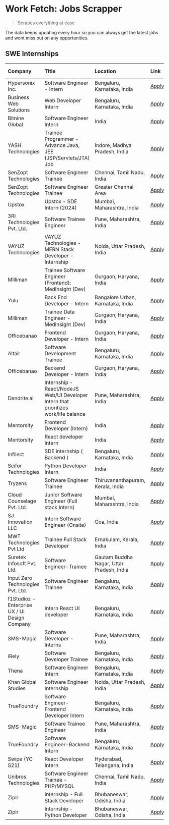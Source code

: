 # Work Fetch: Jobs Scrapper
> Scrapes everything at ease

The data keeps updating every hour so you can always get the latest jobs and wont miss out on any opportunities.

## SWE Internships
<!--START_SECTION:workfetch-->
| Company                                       | Title                                                                                | Location                                  | Link                                                                                                                                                                                                                                                                                               | Date Posted   |
|:----------------------------------------------|:-------------------------------------------------------------------------------------|:------------------------------------------|:---------------------------------------------------------------------------------------------------------------------------------------------------------------------------------------------------------------------------------------------------------------------------------------------------|:--------------|
| Hypersonix Inc.                               | Software Engineer - Intern                                                           | Bengaluru, Karnataka, India               | [Apply](https://in.linkedin.com/jobs/view/software-engineer-intern-at-hypersonix-inc-3833055982?refId=GmafJMPTY8asold8nCcnJw%3D%3D&trackingId=ojWZ3VYFRRHlLgSnBasPYg%3D%3D&position=2&pageNum=0&trk=public_jobs_jserp-result_search-card)                                                          | 2024-02-18    |
| Business Web Solutions                        | Web Developer Intern                                                                 | Bengaluru, Karnataka, India               | [Apply](https://in.linkedin.com/jobs/view/web-developer-intern-at-business-web-solutions-3833519894?refId=aEuaQVZWM5yKufjI3O1yAw%3D%3D&trackingId=R1MWzx9%2F38fWP98JO%2F7Gxw%3D%3D&position=13&pageNum=1&trk=public_jobs_jserp-result_search-card)                                                 | 2024-02-18    |
| Bitnine Global                                | Software Engineer Intern                                                             | India                                     | [Apply](https://in.linkedin.com/jobs/view/software-engineer-intern-at-bitnine-global-3828521409?refId=GmafJMPTY8asold8nCcnJw%3D%3D&trackingId=SvvYr1pF9jflbcSot9Xqxg%3D%3D&position=4&pageNum=0&trk=public_jobs_jserp-result_search-card)                                                          | 2024-02-16    |
| YASH Technologies                             | Trainee Programmer - Advance Java, JEE (JSP/Servlets/JTA) Job                        | Indore, Madhya Pradesh, India             | [Apply](https://in.linkedin.com/jobs/view/trainee-programmer-advance-java-jee-jsp-servlets-jta-job-at-yash-technologies-3811759183?refId=aEuaQVZWM5yKufjI3O1yAw%3D%3D&trackingId=9zOQP%2B2zXIbXlDbGTKEySw%3D%3D&position=16&pageNum=1&trk=public_jobs_jserp-result_search-card)                    | 2024-02-13    |
| SenZopt Technologies                          | Software Engineer Trainee                                                            | Chennai, Tamil Nadu, India                | [Apply](https://in.linkedin.com/jobs/view/software-engineer-trainee-at-senzopt-technologies-3827686880?refId=GmafJMPTY8asold8nCcnJw%3D%3D&trackingId=JKvszWK3gWzEHmKThZZDhQ%3D%3D&position=8&pageNum=0&trk=public_jobs_jserp-result_search-card)                                                   | 2024-02-12    |
| SenZopt Technologies                          | Software Engineer Trainee                                                            | Greater Chennai Area                      | [Apply](https://in.linkedin.com/jobs/view/software-engineer-trainee-at-senzopt-technologies-3827688781?refId=GmafJMPTY8asold8nCcnJw%3D%3D&trackingId=21FYDmosPTKAAt3JehtDww%3D%3D&position=11&pageNum=0&trk=public_jobs_jserp-result_search-card)                                                  | 2024-02-12    |
| Upstox                                        | Upstox - SDE Intern (2024)                                                           | Mumbai, Maharashtra, India                | [Apply](https://in.linkedin.com/jobs/view/upstox-sde-intern-2024-at-upstox-3826556183?refId=GmafJMPTY8asold8nCcnJw%3D%3D&trackingId=8BPwoQIx9YIuwZEqSOsbRg%3D%3D&position=25&pageNum=0&trk=public_jobs_jserp-result_search-card)                                                                   | 2024-02-10    |
| 3RI Technologies Pvt. Ltd.                    | Software Trainee Engineer                                                            | Pune, Maharashtra, India                  | [Apply](https://in.linkedin.com/jobs/view/software-trainee-engineer-at-3ri-technologies-pvt-ltd-3826557054?refId=aEuaQVZWM5yKufjI3O1yAw%3D%3D&trackingId=b8VTWrSGoJAFOPUVxkxh8g%3D%3D&position=10&pageNum=1&trk=public_jobs_jserp-result_search-card)                                              | 2024-02-10    |
| VAYUZ Technologies                            | VAYUZ Technologies - MERN Stack Developer - Internship                               | Noida, Uttar Pradesh, India               | [Apply](https://in.linkedin.com/jobs/view/vayuz-technologies-mern-stack-developer-internship-at-vayuz-technologies-3822619356?refId=aEuaQVZWM5yKufjI3O1yAw%3D%3D&trackingId=aToSv5VxAcw59d2SmJHLXQ%3D%3D&position=17&pageNum=1&trk=public_jobs_jserp-result_search-card)                           | 2024-02-10    |
| Milliman                                      | Trainee Software Engineer (Frontend): MedInsight (Dev)                               | Gurgaon, Haryana, India                   | [Apply](https://in.linkedin.com/jobs/view/trainee-software-engineer-frontend-medinsight-dev-at-milliman-3792874280?refId=GmafJMPTY8asold8nCcnJw%3D%3D&trackingId=ZwM31rO%2BrgIB8PE1%2FNAKyg%3D%3D&position=6&pageNum=0&trk=public_jobs_jserp-result_search-card)                                   | 2024-02-09    |
| Yulu                                          | Back End Developer - Intern                                                          | Bangalore Urban, Karnataka, India         | [Apply](https://in.linkedin.com/jobs/view/back-end-developer-intern-at-yulu-3821682220?refId=GmafJMPTY8asold8nCcnJw%3D%3D&trackingId=wMHEQLweBaDXB2hC3sZygw%3D%3D&position=15&pageNum=0&trk=public_jobs_jserp-result_search-card)                                                                  | 2024-02-04    |
| Milliman                                      | Trainee Data Engineer - MedInsight (Dev)                                             | Gurgaon, Haryana, India                   | [Apply](https://in.linkedin.com/jobs/view/trainee-data-engineer-medinsight-dev-at-milliman-3789275187?refId=aEuaQVZWM5yKufjI3O1yAw%3D%3D&trackingId=FrCQJnaIJBmuDw9NqHTAcg%3D%3D&position=24&pageNum=1&trk=public_jobs_jserp-result_search-card)                                                   | 2024-02-01    |
| Officebanao                                   | Frontend Developer - Intern                                                          | Gurgaon, Haryana, India                   | [Apply](https://in.linkedin.com/jobs/view/frontend-developer-intern-at-officebanao-3822614063?refId=GmafJMPTY8asold8nCcnJw%3D%3D&trackingId=%2BL9DauduUlBoyOJEWvGgoA%3D%3D&position=10&pageNum=0&trk=public_jobs_jserp-result_search-card)                                                         | 2024-01-31    |
| Altair                                        | Software Development Trainee                                                         | Bengaluru, Karnataka, India               | [Apply](https://in.linkedin.com/jobs/view/software-development-trainee-at-altair-3817606202?refId=GmafJMPTY8asold8nCcnJw%3D%3D&trackingId=s3K3C8Mnj%2BSTEY%2F%2Bustv2Q%3D%3D&position=16&pageNum=0&trk=public_jobs_jserp-result_search-card)                                                       | 2024-01-31    |
| Officebanao                                   | Backend Developer - Intern                                                           | Gurgaon, Haryana, India                   | [Apply](https://in.linkedin.com/jobs/view/backend-developer-intern-at-officebanao-3814263731?refId=GmafJMPTY8asold8nCcnJw%3D%3D&trackingId=rLcoYn08GPPUVg9EaPnHBQ%3D%3D&position=23&pageNum=0&trk=public_jobs_jserp-result_search-card)                                                            | 2024-01-31    |
| Dendrite.ai                                   | Internship - React/NodeJS Web/UI Developer Intern that prioritizes work/life balance | Pune, Maharashtra, India                  | [Apply](https://in.linkedin.com/jobs/view/internship-react-nodejs-web-ui-developer-intern-that-prioritizes-work-life-balance-at-dendrite-ai-3818948068?refId=aEuaQVZWM5yKufjI3O1yAw%3D%3D&trackingId=dhsDi4NItF14t6j%2BjYaxZQ%3D%3D&position=6&pageNum=1&trk=public_jobs_jserp-result_search-card) | 2024-01-31    |
| Mentorsity                                    | Frontend Developer (Intern)                                                          | India                                     | [Apply](https://in.linkedin.com/jobs/view/frontend-developer-intern-at-mentorsity-3820303627?refId=aEuaQVZWM5yKufjI3O1yAw%3D%3D&trackingId=0p0y3R6flTF8VrZLgz7BrQ%3D%3D&position=7&pageNum=1&trk=public_jobs_jserp-result_search-card)                                                             | 2024-01-31    |
| Mentorsity                                    | React developer Intern                                                               | India                                     | [Apply](https://in.linkedin.com/jobs/view/react-developer-intern-at-mentorsity-3820308129?refId=aEuaQVZWM5yKufjI3O1yAw%3D%3D&trackingId=19hk1uldoQE6QkF70IRVEQ%3D%3D&position=22&pageNum=1&trk=public_jobs_jserp-result_search-card)                                                               | 2024-01-31    |
| Infilect                                      | SDE internship ( Backend )                                                           | Bengaluru, Karnataka, India               | [Apply](https://in.linkedin.com/jobs/view/sde-internship-backend-at-infilect-3815120558?refId=aEuaQVZWM5yKufjI3O1yAw%3D%3D&trackingId=QLqmCGQkLPivdZAMaBDIXA%3D%3D&position=2&pageNum=1&trk=public_jobs_jserp-result_search-card)                                                                  | 2024-01-25    |
| Scifor Technologies                           | Python Developer Intern                                                              | India                                     | [Apply](https://in.linkedin.com/jobs/view/python-developer-intern-at-scifor-technologies-3811416373?refId=aEuaQVZWM5yKufjI3O1yAw%3D%3D&trackingId=PWxx2WXHPtLpUqP2Q9LlVQ%3D%3D&position=18&pageNum=1&trk=public_jobs_jserp-result_search-card)                                                     | 2024-01-22    |
| Tryzens                                       | Software Engineer Trainee                                                            | Thiruvananthapuram, Kerala, India         | [Apply](https://in.linkedin.com/jobs/view/software-engineer-trainee-at-tryzens-3809363491?refId=GmafJMPTY8asold8nCcnJw%3D%3D&trackingId=pu0D8uMrujZ95hCN0fw9%2FQ%3D%3D&position=19&pageNum=0&trk=public_jobs_jserp-result_search-card)                                                             | 2024-01-18    |
| Cloud Counselage Pvt. Ltd.                    | Junior Software Engineer (Full stack Intern)                                         | Mumbai, Maharashtra, India                | [Apply](https://in.linkedin.com/jobs/view/junior-software-engineer-full-stack-intern-at-cloud-counselage-pvt-ltd-3803132814?refId=GmafJMPTY8asold8nCcnJw%3D%3D&trackingId=wpseesSC9Ovoj9fwHuTUdw%3D%3D&position=24&pageNum=0&trk=public_jobs_jserp-result_search-card)                             | 2024-01-11    |
| SJ Innovation LLC                             | Intern Software Engineer (Onsite)                                                    | Goa, India                                | [Apply](https://in.linkedin.com/jobs/view/intern-software-engineer-onsite-at-sj-innovation-llc-3799959011?refId=aEuaQVZWM5yKufjI3O1yAw%3D%3D&trackingId=Iti7Fdk%2BPOs%2B%2FpPGyuSLLQ%3D%3D&position=9&pageNum=1&trk=public_jobs_jserp-result_search-card)                                          | 2024-01-11    |
| MWT Technologies Pvt Ltd                      | Trainee Full Stack Developer                                                         | Ernakulam, Kerala, India                  | [Apply](https://in.linkedin.com/jobs/view/trainee-full-stack-developer-at-mwt-technologies-pvt-ltd-3800921715?refId=GmafJMPTY8asold8nCcnJw%3D%3D&trackingId=paAM6xToDrbTJ7eld5NHbw%3D%3D&position=5&pageNum=0&trk=public_jobs_jserp-result_search-card)                                            | 2024-01-09    |
| Suretek Infosoft Pvt. Ltd.                    | Software Engineer-Trainee                                                            | Gautam Buddha Nagar, Uttar Pradesh, India | [Apply](https://in.linkedin.com/jobs/view/software-engineer-trainee-at-suretek-infosoft-pvt-ltd-3800934643?refId=GmafJMPTY8asold8nCcnJw%3D%3D&trackingId=hYJkKBj8WbU314QwgUERcA%3D%3D&position=20&pageNum=0&trk=public_jobs_jserp-result_search-card)                                              | 2024-01-09    |
| Input Zero Technologies Pvt. Ltd.             | Software Engineer Trainee                                                            | Bengaluru, Karnataka, India               | [Apply](https://in.linkedin.com/jobs/view/software-engineer-trainee-at-input-zero-technologies-pvt-ltd-3800927643?refId=aEuaQVZWM5yKufjI3O1yAw%3D%3D&trackingId=dj0LZD2sPzv7cfIkSS%2BQBw%3D%3D&position=4&pageNum=1&trk=public_jobs_jserp-result_search-card)                                      | 2024-01-09    |
| f1Studioz - Enterprise UX / UI Design Company | Intern React UI developer                                                            | Bengaluru, Karnataka, India               | [Apply](https://in.linkedin.com/jobs/view/intern-react-ui-developer-at-f1studioz-enterprise-ux-ui-design-company-3796354738?refId=GmafJMPTY8asold8nCcnJw%3D%3D&trackingId=VQWBtHsKMrgdXbBKeNUIog%3D%3D&position=7&pageNum=0&trk=public_jobs_jserp-result_search-card)                              | 2024-01-08    |
| SMS-Magic                                     | Software Developer -Interns                                                          | Pune, Maharashtra, India                  | [Apply](https://in.linkedin.com/jobs/view/software-developer-interns-at-sms-magic-3799485343?refId=aEuaQVZWM5yKufjI3O1yAw%3D%3D&trackingId=cLLXbclYHTHzMrC4oT7L0A%3D%3D&position=8&pageNum=1&trk=public_jobs_jserp-result_search-card)                                                             | 2024-01-05    |
| iRely                                         | Software Developer Trainee                                                           | Bengaluru, Karnataka, India               | [Apply](https://in.linkedin.com/jobs/view/software-developer-trainee-at-irely-3801577534?refId=GmafJMPTY8asold8nCcnJw%3D%3D&trackingId=hn0aXIwYoQ%2BiSV8TKp3PIA%3D%3D&position=13&pageNum=0&trk=public_jobs_jserp-result_search-card)                                                              | 2023-12-22    |
| Thena                                         | Software Engineer Intern                                                             | Bengaluru, Karnataka, India               | [Apply](https://in.linkedin.com/jobs/view/software-engineer-intern-at-thena-3778731751?refId=GmafJMPTY8asold8nCcnJw%3D%3D&trackingId=YO8rYQKUdu3%2Fn9pN3wN4gg%3D%3D&position=18&pageNum=0&trk=public_jobs_jserp-result_search-card)                                                                | 2023-12-05    |
| Khan Global Studies                           | Software Engineer Internship                                                         | Noida, Uttar Pradesh, India               | [Apply](https://in.linkedin.com/jobs/view/software-engineer-internship-at-khan-global-studies-3766942197?refId=aEuaQVZWM5yKufjI3O1yAw%3D%3D&trackingId=EXd6ifqBbXZ%2BwUYO20kAMQ%3D%3D&position=19&pageNum=1&trk=public_jobs_jserp-result_search-card)                                              | 2023-11-27    |
| TrueFoundry                                   | Software Engineer- Frontend Developer Intern                                         | Bengaluru, Karnataka, India               | [Apply](https://in.linkedin.com/jobs/view/software-engineer-frontend-developer-intern-at-truefoundry-3790095058?refId=GmafJMPTY8asold8nCcnJw%3D%3D&trackingId=YYgLqC%2ByclyokazPI7eKqQ%3D%3D&position=17&pageNum=0&trk=public_jobs_jserp-result_search-card)                                       | 2023-11-24    |
| SMS-Magic                                     | Software Trainee Engineer                                                            | Pune, Maharashtra, India                  | [Apply](https://in.linkedin.com/jobs/view/software-trainee-engineer-at-sms-magic-3761409781?refId=aEuaQVZWM5yKufjI3O1yAw%3D%3D&trackingId=Op9zYHgwnJ6ynY%2F8T78J6Q%3D%3D&position=3&pageNum=1&trk=public_jobs_jserp-result_search-card)                                                            | 2023-11-16    |
| TrueFoundry                                   | Software Engineer-Backend Intern                                                     | Bengaluru, Karnataka, India               | [Apply](https://in.linkedin.com/jobs/view/software-engineer-backend-intern-at-truefoundry-3779508170?refId=aEuaQVZWM5yKufjI3O1yAw%3D%3D&trackingId=0P7GM9eT06a%2FBSwCyJiNGw%3D%3D&position=5&pageNum=1&trk=public_jobs_jserp-result_search-card)                                                   | 2023-11-10    |
| Swipe (YC S21)                                | React Developer Intern                                                               | Hyderabad, Telangana, India               | [Apply](https://in.linkedin.com/jobs/view/react-developer-intern-at-swipe-yc-s21-3737600089?refId=GmafJMPTY8asold8nCcnJw%3D%3D&trackingId=7Ha8teFnB6di%2FSs%2BaBV65Q%3D%3D&position=21&pageNum=0&trk=public_jobs_jserp-result_search-card)                                                         | 2023-10-13    |
| Unibros Technologies                          | Software Engineer Trainee - PHP/MYSQL                                                | Chennai, Tamil Nadu, India                | [Apply](https://in.linkedin.com/jobs/view/software-engineer-trainee-php-mysql-at-unibros-technologies-3656599241?refId=aEuaQVZWM5yKufjI3O1yAw%3D%3D&trackingId=Gbsth5TjUUqKChmqgtBhHg%3D%3D&position=11&pageNum=1&trk=public_jobs_jserp-result_search-card)                                        | 2023-06-12    |
| Ziplr                                         | Internship - Full Stack Developer                                                    | Bhubaneswar, Odisha, India                | [Apply](https://in.linkedin.com/jobs/view/internship-full-stack-developer-at-ziplr-3645675705?refId=aEuaQVZWM5yKufjI3O1yAw%3D%3D&trackingId=3RdAAv8Nvugfv80%2FFskidg%3D%3D&position=14&pageNum=1&trk=public_jobs_jserp-result_search-card)                                                         | 2023-06-02    |
| Ziplr                                         | Internship - Python Developer                                                        | Bhubaneswar, Odisha, India                | [Apply](https://in.linkedin.com/jobs/view/internship-python-developer-at-ziplr-3645677592?refId=aEuaQVZWM5yKufjI3O1yAw%3D%3D&trackingId=2EnhrL%2FZIrXmaV69KvOPbg%3D%3D&position=20&pageNum=1&trk=public_jobs_jserp-result_search-card)                                                             | 2023-06-02    |
<!--END_SECTION:workfetch-->
